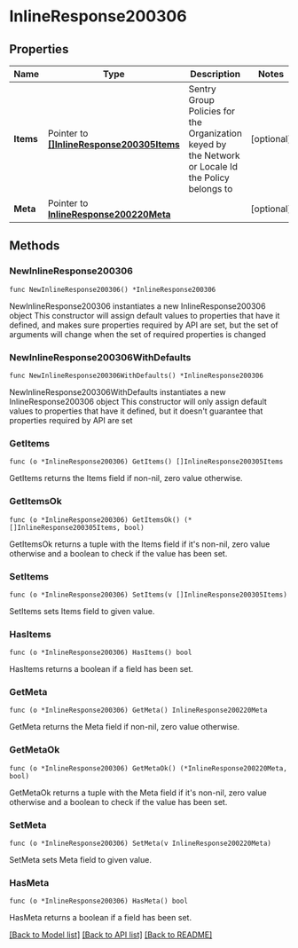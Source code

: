 # InlineResponse200306

## Properties

Name | Type | Description | Notes
------------ | ------------- | ------------- | -------------
**Items** | Pointer to [**[]InlineResponse200305Items**](InlineResponse200305Items.md) | Sentry Group Policies for the Organization keyed by the Network or Locale Id the Policy belongs to | [optional] 
**Meta** | Pointer to [**InlineResponse200220Meta**](InlineResponse200220Meta.md) |  | [optional] 

## Methods

### NewInlineResponse200306

`func NewInlineResponse200306() *InlineResponse200306`

NewInlineResponse200306 instantiates a new InlineResponse200306 object
This constructor will assign default values to properties that have it defined,
and makes sure properties required by API are set, but the set of arguments
will change when the set of required properties is changed

### NewInlineResponse200306WithDefaults

`func NewInlineResponse200306WithDefaults() *InlineResponse200306`

NewInlineResponse200306WithDefaults instantiates a new InlineResponse200306 object
This constructor will only assign default values to properties that have it defined,
but it doesn't guarantee that properties required by API are set

### GetItems

`func (o *InlineResponse200306) GetItems() []InlineResponse200305Items`

GetItems returns the Items field if non-nil, zero value otherwise.

### GetItemsOk

`func (o *InlineResponse200306) GetItemsOk() (*[]InlineResponse200305Items, bool)`

GetItemsOk returns a tuple with the Items field if it's non-nil, zero value otherwise
and a boolean to check if the value has been set.

### SetItems

`func (o *InlineResponse200306) SetItems(v []InlineResponse200305Items)`

SetItems sets Items field to given value.

### HasItems

`func (o *InlineResponse200306) HasItems() bool`

HasItems returns a boolean if a field has been set.

### GetMeta

`func (o *InlineResponse200306) GetMeta() InlineResponse200220Meta`

GetMeta returns the Meta field if non-nil, zero value otherwise.

### GetMetaOk

`func (o *InlineResponse200306) GetMetaOk() (*InlineResponse200220Meta, bool)`

GetMetaOk returns a tuple with the Meta field if it's non-nil, zero value otherwise
and a boolean to check if the value has been set.

### SetMeta

`func (o *InlineResponse200306) SetMeta(v InlineResponse200220Meta)`

SetMeta sets Meta field to given value.

### HasMeta

`func (o *InlineResponse200306) HasMeta() bool`

HasMeta returns a boolean if a field has been set.


[[Back to Model list]](../README.md#documentation-for-models) [[Back to API list]](../README.md#documentation-for-api-endpoints) [[Back to README]](../README.md)



